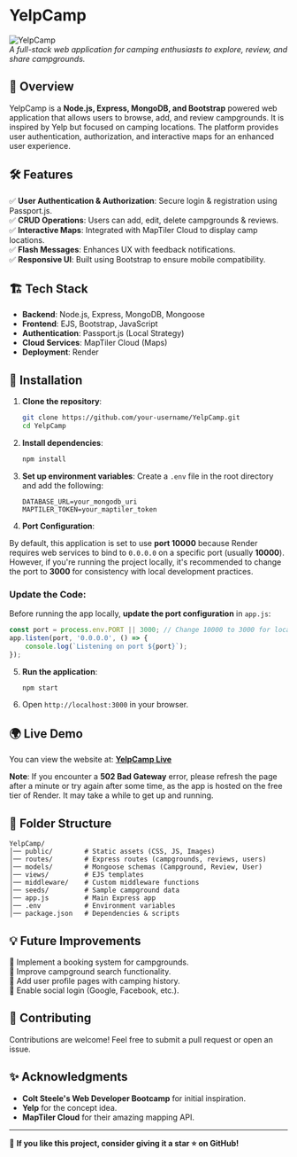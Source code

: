 # YelpCamp

![YelpCamp](https://github.com/swathirhande/images/blob/main/yelpCamp.png)  
*A full-stack web application for camping enthusiasts to explore, review, and share campgrounds.*

## 🚀 Overview
YelpCamp is a **Node.js, Express, MongoDB, and Bootstrap** powered web application that allows users to browse, add, and review campgrounds. It is inspired by Yelp but focused on camping locations. The platform provides user authentication, authorization, and interactive maps for an enhanced user experience.

## 🛠 Features
✅ **User Authentication & Authorization**: Secure login & registration using Passport.js.  
✅ **CRUD Operations**: Users can add, edit, delete campgrounds & reviews.  
✅ **Interactive Maps**: Integrated with MapTiler Cloud to display camp locations.  
✅ **Flash Messages**: Enhances UX with feedback notifications.  
✅ **Responsive UI**: Built using Bootstrap to ensure mobile compatibility.  

## 🏗 Tech Stack
- **Backend**: Node.js, Express, MongoDB, Mongoose
- **Frontend**: EJS, Bootstrap, JavaScript
- **Authentication**: Passport.js (Local Strategy)
- **Cloud Services**: MapTiler Cloud (Maps)
- **Deployment**: Render

## 🏁 Installation
1. **Clone the repository**:
   ```sh
   git clone https://github.com/your-username/YelpCamp.git
   cd YelpCamp
   ```
2. **Install dependencies**:
   ```sh
   npm install
   ```
3. **Set up environment variables**:
   Create a `.env` file in the root directory and add the following:
   ```env
   DATABASE_URL=your_mongodb_uri
   MAPTILER_TOKEN=your_maptiler_token
   ```
4. **Port Configuration**:

By default, this application is set to use **port 10000** because Render requires web services to bind to `0.0.0.0` on a specific port (usually **10000**). However, if you're running the project locally, it's recommended to change the port to **3000** for consistency with local development practices.

### Update the Code:
Before running the app locally, **update the port configuration** in `app.js`:

```javascript
const port = process.env.PORT || 3000; // Change 10000 to 3000 for local development
app.listen(port, '0.0.0.0', () => {
    console.log(`Listening on port ${port}`);
});
```

5. **Run the application**:
   ```sh
   npm start
   ```
6. Open `http://localhost:3000` in your browser.

## 🌍 Live Demo
You can view the website at: **[YelpCamp Live](https://yelpcamp-1-dpmx.onrender.com/)**

**Note**: If you encounter a **502 Bad Gateway** error, please refresh the page after a minute or try again after some time, as the app is hosted on the free tier of Render. It may take a while to get up and running.

## 📜 Folder Structure
```
YelpCamp/
│── public/        # Static assets (CSS, JS, Images)
│── routes/        # Express routes (campgrounds, reviews, users)
│── models/        # Mongoose schemas (Campground, Review, User)
│── views/         # EJS templates
│── middleware/    # Custom middleware functions
│── seeds/         # Sample campground data
│── app.js         # Main Express app
│── .env           # Environment variables
│── package.json   # Dependencies & scripts
```

## 💡 Future Improvements
🔹 Implement a booking system for campgrounds.  
🔹 Improve campground search functionality.  
🔹 Add user profile pages with camping history.  
🔹 Enable social login (Google, Facebook, etc.).  

## 🤝 Contributing
Contributions are welcome! Feel free to submit a pull request or open an issue.


## ✨ Acknowledgments
- **Colt Steele's Web Developer Bootcamp** for initial inspiration.
- **Yelp** for the concept idea.
- **MapTiler Cloud** for their amazing mapping API.

---
💙 **If you like this project, consider giving it a star ⭐ on GitHub!**
